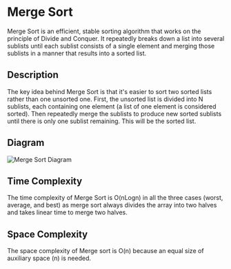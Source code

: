# Merge Sort

Merge Sort is an efficient, stable sorting algorithm that works on the principle of Divide and Conquer. It repeatedly breaks down a list into several sublists until each sublist consists of a single element and merging those sublists in a manner that results into a sorted list.

## Description

The key idea behind Merge Sort is that it's easier to sort two sorted lists rather than one unsorted one. First, the unsorted list is divided into N sublists, each containing one element (a list of one element is considered sorted). Then repeatedly merge the sublists to produce new sorted sublists until there is only one sublist remaining. This will be the sorted list.

## Diagram

![Merge Sort Diagram](./mergeSort.png)

## Time Complexity

The time complexity of Merge Sort is O(nLogn) in all the three cases (worst, average, and best) as merge sort always divides the array into two halves and takes linear time to merge two halves.

## Space Complexity

The space complexity of Merge sort is O(n) because an equal size of auxiliary space (n) is needed.
